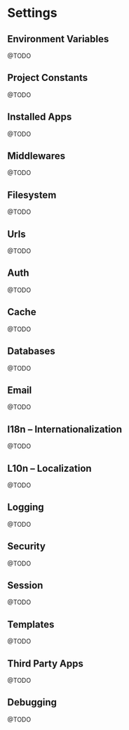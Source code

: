 # Settings

## Environment Variables

@TODO


## Project Constants

@TODO


## Installed Apps

@TODO


## Middlewares

@TODO


## Filesystem

@TODO


## Urls

@TODO


## Auth

@TODO


## Cache

@TODO


## Databases

@TODO


## Email

@TODO


## I18n – Internationalization

@TODO


## L10n – Localization

@TODO


## Logging

@TODO


## Security

@TODO


## Session

@TODO


## Templates

@TODO


## Third Party Apps

@TODO


## Debugging

@TODO

